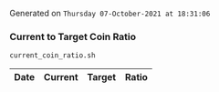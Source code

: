 Generated on `Thursday 07-October-2021 at 18:31:06`

### Current to Target Coin Ratio
`current_coin_ratio.sh`

Date|Current|Target|Ratio
---|---|---|---
